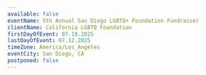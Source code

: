 ```yaml
---
available: false
eventName: 5th Annual San Diego LGBTQ+ Foundation Fundraiser
clientName: California LGBTQ Foundation
firstDayOfEvent: 07.10.2025
lastDayOfEvent: 07.12.2025
timeZone: America/Los_Angeles
eventCity: San Diego, CA
postponed: false
---
```

